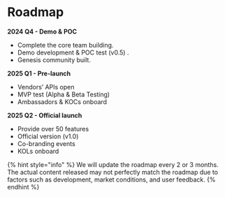 # Roadmap

**2024 Q4 - Demo & POC**

* Complete the core team building.
* Demo development & POC test (v0.5) .
* Genesis community built.



**2025 Q1 - Pre-launch**

* Vendors’ APIs open&#x20;
* MVP test (Alpha & Beta Testing)&#x20;
* Ambassadors  & KOCs onboard



**2025 Q2 - Official launch**

* Provide over 50 features&#x20;
* Official version (v1.0)&#x20;
* Co-branding events&#x20;
* KOLs onboard

{% hint style="info" %}
We will update the roadmap every 2 or 3 months. The actual content released may not perfectly match the roadmap due to factors such as development, market conditions, and user feedback.
{% endhint %}

